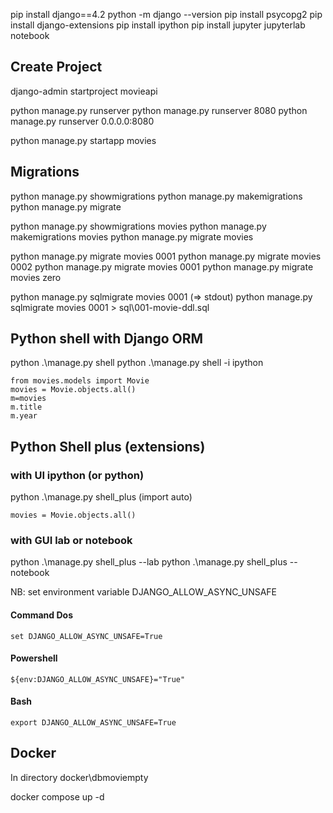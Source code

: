 pip install django==4.2
python -m django --version
pip install psycopg2
pip install django-extensions
pip install ipython
pip install jupyter jupyterlab notebook


## Create Project
django-admin startproject movieapi

python manage.py runserver
python manage.py runserver 8080
python manage.py runserver 0.0.0.0:8080

python manage.py startapp movies

## Migrations
python manage.py showmigrations
python manage.py makemigrations
python manage.py migrate

python manage.py showmigrations movies
python manage.py makemigrations movies
python manage.py migrate movies

python manage.py migrate movies 0001
python manage.py migrate movies 0002
python manage.py migrate movies 0001
python manage.py migrate movies zero

python manage.py sqlmigrate movies 0001 (=> stdout)
python manage.py sqlmigrate movies 0001 > sql\001-movie-ddl.sql

## Python shell with Django ORM
python .\manage.py shell
python .\manage.py shell -i ipython

```
from movies.models import Movie
movies = Movie.objects.all()
m=movies 
m.title
m.year
```

## Python Shell plus (extensions)
### with UI ipython (or python)
python .\manage.py shell_plus (import auto)

```
movies = Movie.objects.all()
```


### with GUI lab or notebook
python .\manage.py shell_plus --lab
python .\manage.py shell_plus --notebook

NB: set environment variable DJANGO_ALLOW_ASYNC_UNSAFE

#### Command Dos
```
set DJANGO_ALLOW_ASYNC_UNSAFE=True
```

#### Powershell
```
${env:DJANGO_ALLOW_ASYNC_UNSAFE}="True"
```

#### Bash
```
export DJANGO_ALLOW_ASYNC_UNSAFE=True
```



## Docker
In directory docker\dbmoviempty

docker compose up -d